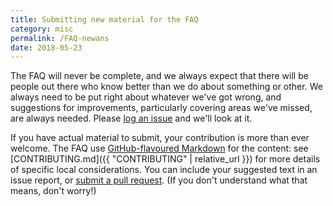 ```yaml
---
title: Submitting new material for the FAQ
category: misc
permalink: /FAQ-newans
date: 2018-05-23
---
```


The FAQ will never be complete, and we always expect that
there will be people out there who know better than we do about
something or other.  We always need to be put right about whatever
we've got wrong, and suggestions for improvements, particularly
covering areas we've missed, are always needed. Please
[log an issue](https://github.com/texfaq/texfaq.github.io/issues)
and we'll look at it.

If you have actual material to submit, your contribution is more than ever
welcome. The FAQ use [GitHub-flavoured
Markdown](https://guides.github.com/features/mastering-markdown/) for the
content: see [CONTRIBUTING.md]({{ "CONTRIBUTING" | relative_url }}) for more details of specific local
considerations. You can include your suggested text in an issue report, or
[submit a pull request](https://github.com/texfaq/texfaq.github.io/pulls).
(If you don't understand what that means, don't worry!)
